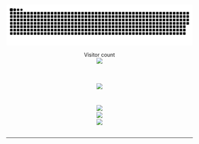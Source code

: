 
<a href=#><img src="contributions.svg"></a>

<p align="center"> 
  Visitor count<br>
  <img src="https://profile-counter.glitch.me/Joselay/count.svg" />
</p>

<h1 align="center">
    <img src="https://readme-typing-svg.herokuapp.com/?font=Righteous&size=35&center=true&vCenter=true&width=500&height=70&duration=4000&lines=Hi+There!+👋;+I'm+Smae+Tongmenglay!;" />
</h1>

<br/>
<div align="center">
    <img src="https://skillicons.dev/icons?i=nodejs,bun,github,gitlab,express,firebase,mongodb,vim,neovim" /><br>
  <img src="https://skillicons.dev/icons?i=react,next,threejs,gatsby,graphql,javascript,typescript,redux,styledcomponents,docker" /><br>
    <img src="https://skillicons.dev/icons?i=jest,mysql,sass,tailwind,vscode,figma,git,blender" />
</div>
  <br/>
<hr/>
<br>
